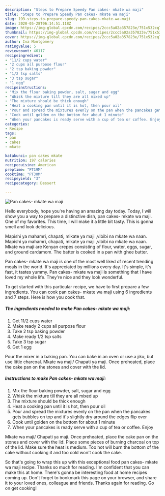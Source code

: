 ```yaml
---
description: "Steps to Prepare Speedy Pan cakes- mkate wa maji"
title: "Steps to Prepare Speedy Pan cakes- mkate wa maji"
slug: 193-steps-to-prepare-speedy-pan-cakes-mkate-wa-maji
date: 2020-05-28T06:14:51.118Z
image: https://img-global.cpcdn.com/recipes/2ccc5a02a357823e/751x532cq70/pan-cakes-mkate-wa-maji-recipe-main-photo.jpg
thumbnail: https://img-global.cpcdn.com/recipes/2ccc5a02a357823e/751x532cq70/pan-cakes-mkate-wa-maji-recipe-main-photo.jpg
cover: https://img-global.cpcdn.com/recipes/2ccc5a02a357823e/751x532cq70/pan-cakes-mkate-wa-maji-recipe-main-photo.jpg
author: Iva Montgomery
ratingvalue: 5
reviewcount: 46117
recipeingredient:
- "11/2 cups water"
- "2 cups all purpose flour"
- "2 tsp baking powder"
- "1/2 tsp salts"
- "3 tsp sugar"
- "1 egg"
recipeinstructions:
- "Mix the flour baking powder, salt, sugar and egg"
- "Whisk the mixture till they are all mixed up"
- "The mixture should be thick enough"
- "Heat a cooking pan until it is hot, then pour oil"
- "Pour and spread the mixtures evenly on the pan when the pancakes gets bubbles on top and it&#39;s slightly dry around the edges flip over"
- "Cook until golden on the bottom for about 1 minute"
- "When your pancakes is ready serve with a cup of tea or coffee. Enjoy"
categories:
- Recipe
tags:
- pan
- cakes
- mkate

katakunci: pan cakes mkate 
nutrition: 197 calories
recipecuisine: American
preptime: "PT19M"
cooktime: "PT30M"
recipeyield: "3"
recipecategory: Dessert

---
```



![Pan cakes- mkate wa maji](https://img-global.cpcdn.com/recipes/2ccc5a02a357823e/751x532cq70/pan-cakes-mkate-wa-maji-recipe-main-photo.jpg)

Hello everybody, hope you're having an amazing day today. Today, I will show you a way to prepare a distinctive dish, pan cakes- mkate wa maji. One of my favorites. This time, I will make it a little bit tasty. This is gonna smell and look delicious.

Mapishi ya mahamri, chapati, mikate ya maji ,vibibi na mkate wa naan. Mapishi ya mahamri, chapati, mikate ya maji ,vibibi na mkate wa naan. Mkate wa maji are Kenyan crepes consisting of flour, water, eggs, sugar, and ground cardamom. The batter is cooked in a pan with ghee butter.

Pan cakes- mkate wa maji is one of the most well liked of recent trending meals in the world. It's appreciated by millions every day. It's simple, it's fast, it tastes yummy. Pan cakes- mkate wa maji is something that I have loved my whole life. They're nice and they look wonderful.


To get started with this particular recipe, we have to first prepare a few ingredients. You can cook pan cakes- mkate wa maji using 6 ingredients and 7 steps. Here is how you cook that.

<!--inarticleads1-->

##### The ingredients needed to make Pan cakes- mkate wa maji:

1. Get 11/2 cups water
1. Make ready 2 cups all purpose flour
1. Take 2 tsp baking powder
1. Make ready 1/2 tsp salts
1. Take 3 tsp sugar
1. Get 1 egg


Pour the mixer in a baking pan. You can bake in an oven or use a jiko, but use little charcoal. Mkate wa maji/ Chapati ya maji. Once preheated, place the cake pan on the stones and cover with the lid. 

<!--inarticleads2-->

##### Instructions to make Pan cakes- mkate wa maji:

1. Mix the flour baking powder, salt, sugar and egg
1. Whisk the mixture till they are all mixed up
1. The mixture should be thick enough
1. Heat a cooking pan until it is hot, then pour oil
1. Pour and spread the mixtures evenly on the pan when the pancakes gets bubbles on top and it&#39;s slightly dry around the edges flip over
1. Cook until golden on the bottom for about 1 minute
1. When your pancakes is ready serve with a cup of tea or coffee. Enjoy


Mkate wa maji/ Chapati ya maji. Once preheated, place the cake pan on the stones and cover with the lid. Place some pieces of burning charcoal on top of the lid. Make sure the heat is medium. Too hot will burn the bottom of the cake without cooking it and too cold won&#39;t cook the cake. 

So that's going to wrap this up with this exceptional food pan cakes- mkate wa maji recipe. Thanks so much for reading. I'm confident that you can make this at home. There's gonna be interesting food at home recipes coming up. Don't forget to bookmark this page on your browser, and share it to your loved ones, colleague and friends. Thanks again for reading. Go on get cooking!
